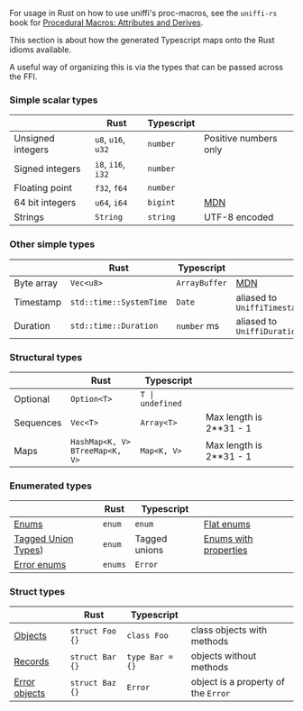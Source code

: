 For usage in Rust on how to use uniffi's proc-macros, see the `uniffi-rs` book for [Procedural Macros: Attributes and Derives](https://mozilla.github.io/uniffi-rs/latest/proc_macro/index.html).

This section is about how the generated Typescript maps onto the Rust idioms available.

A useful way of organizing this is via the types that can be passed across the FFI.

### Simple scalar types

|   | Rust | Typescript |   |
| - | ---- | ---------- | - |
| Unsigned integers | `u8`, `u16`, `u32` | `number` | Positive numbers only |
| Signed integers   | `i8`, `i16`, `i32` | `number` | |
| Floating point    | `f32`, `f64` | `number` | |
| 64 bit integers   | `u64`, `i64` | `bigint` | [MDN](https://developer.mozilla.org/en-US/docs/Web/JavaScript/Reference/Global_Objects/BigInt) |
| Strings           | `String` | `string` | UTF-8 encoded |

### Other simple types

|   | Rust | Typescript |   |
| - | ---- | ---------- | - |
| Byte array | `Vec<u8>` | `ArrayBuffer` | [MDN](https://developer.mozilla.org/en-US/docs/Web/JavaScript/Reference/Global_Objects/ArrayBuffer) |
| Timestamp | `std::time::SystemTime` | `Date` | aliased to `UniffiTimestamp` |
| Duration | `std::time::Duration` | `number` ms | aliased to `UniffiDuration`


### Structural types

|   | Rust | Typescript |   |
| - | ---- | ---------- | - |
| Optional | `Option<T>` | `T \| undefined` | |
| Sequences   | `Vec<T>` | `Array<T>` | Max length is 2**31 - 1|
| Maps    | `HashMap<K, V>` <br/> `BTreeMap<K, V>` | `Map<K, V>` | Max length is 2**31 - 1 |

### Enumerated types

|   | Rust | Typescript |   |
| - | ---- | ---------- | - |
| [Enums](./enums.md#enums-without-properties)    | `enum` | `enum` | [Flat enums](./enums.md#enums-without-properties)
| [Tagged Union Types](./enums.md#enums-with-properties)) | `enum` | Tagged unions | [Enums with properties](./enums.md#enums-with-properties)
| [Error enums](./errors.md#enums-as-errors) | `enums` | `Error` | |

### Struct types

|   | Rust | Typescript | |
| - | ---------- | ---- | - |
| [Objects](./objects.md) | `struct Foo {}` | `class Foo` | class objects with methods
| [Records](./records.md) | `struct Bar {}` | `type Bar = {}` | objects without methods
| [Error objects](./errors.md#objects-as-errors) | `struct Baz {}` | `Error` | object is a property of the `Error` |
